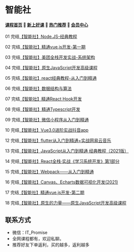 # 智能社

#### [**课程首页**](../../README.md) 💖 [**新上好课**](./xshk.md) 💖 [**热门推荐**](./rmtj.md) 💖 [**会员中心**](./vip.md)

01 完结[【智能社】Node.JS-经典教程](https://ke.qq.com/course/package/16855)

02 完结[【智能社】精通vue.js开发-第一期](https://ke.qq.com/course/package/29872)

03 完结[【智能社】美团全栈开发实战-系统架构](https://ke.qq.com/course/443389)

04 完结[【智能社】原生JavaScript开发高级课程](https://ke.qq.com/course/431292)

05 完结[【智能社】react经典教程-从入门到精通](https://ke.qq.com/course/386006)

06 完结[【智能社】数据结构与算法](https://ke.qq.com/course/2203033)

07 完结[【智能社】精通React Hook开发](https://ke.qq.com/course/2026751)

08 完结[【智能社】精通Typescript开发](https://ke.qq.com/course/1649751)

09 完结[【智能社】微信小程序从入门到精通](https://ke.qq.com/course/2380973)

10 完结[【智能社】Vue3.0进阶实战抖音app](https://ke.qq.com/course/2993768)

12 完结[【智能社】flutter从入门到精通+实战网易云音乐](https://ke.qq.com/course/3030481)

13 完结[【智能社】JavaScript从入门到精通 经典教程（2021版）](https://ke.qq.com/course/2676054)

14 完结[【智能社】React全栈·实战《学习系统开发》第1部分](https://ke.qq.com/course/3294414)

15 完结[【智能社】Webpack——从入门到精通](https://ke.qq.com/course/414203)

16 完结[【智能社】Canvas、Echarts数据可视化开发(2021)](https://ke.qq.com/course/3582423)

17 完结[【智能社】精通vue.js开发-第二期](https://ke.qq.com/course/package/29872)

18 完结[【智能社】原生的力量——原生JavaScript开发高级课程](https://ke.qq.com/course/431292)

## 联系方式

-  微信：IT_Promise
-  全网课程都有，欢迎私聊。
-  推荐好友下单返利，买的越多，返利越多